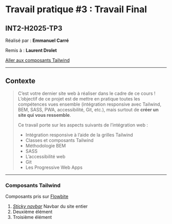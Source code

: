 # Travail pratique #3 : Travail Final
## INT2-H2025-TP3

Réalisé par : **Emmanuel Carré**

Remis à : **Laurent Drolet**

[Aller aux composants Tailwind](#composants-tailwind)

---

## Contexte
>C’est votre dernier site web à réaliser dans le cadre de ce cours !  
>L’objectif de ce projet est de mettre en pratique toutes les compétences vues ensemble (intégration responsive avec Tailwind, BEM, SASS, PWA, accessibilité, Git, etc.), mais surtout de **créer un site qui vous ressemble**.
>
>Ce travail porte sur les aspects suivants de l’intégration web :
>- Intégration responsive à l’aide de la grilles Tailwind
>- Classes et composants Tailwind
>- Méthodologie BEM
>- SASS
>- L’accessibilité web
>- Git
>- Les Progressive Web Apps

---

### Composants Tailwind

Composants pris sur [Flowbite](https://flowbite.com/)

1. [_Sticky navbar_](https://flowbite.com/docs/components/navbar/#sticky-navbar)
    Navbar du site entier
2. Deuxième élément
3. Troisième élément